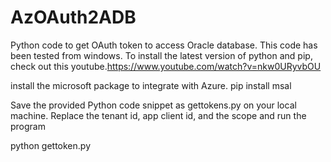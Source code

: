 # AzOAuth2ADB
Python code to get OAuth token to access Oracle database.
This code has been tested from windows.
To install the latest version of python and pip, check out this youtube.https://www.youtube.com/watch?v=nkw0URyvbOU

install the microsoft package to integrate with Azure.
pip install msal

Save the provided Python code snippet as gettokens.py on your local machine.
Replace the tenant id, app client id, and the scope and run the program

python gettoken.py
